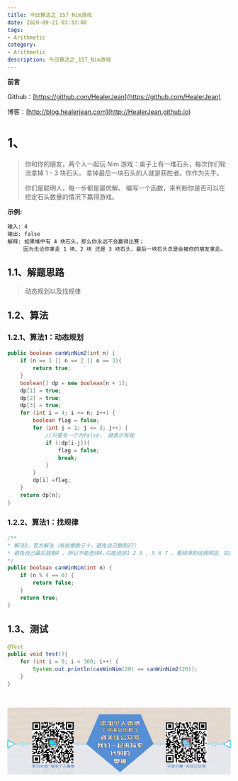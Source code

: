 ```yaml
---
title: 今日算法之_157_Nim游戏
date: 2020-09-21 03:33:00
tags: 
- Arithmetic
category: 
- Arithmetic
description: 今日算法之_157_Nim游戏
---
```


**前言**     

 Github：[https://github.com/HealerJean](https://github.com/HealerJean)         

 博客：[http://blog.healerjean.com](http://HealerJean.github.io)          



# 1、
> 你和你的朋友，两个人一起玩 Nim 游戏：桌子上有一堆石头，每次你们轮流拿掉 1 - 3 块石头。 拿掉最后一块石头的人就是获胜者。你作为先手。   
>
> 你们是聪明人，每一步都是最优解。 编写一个函数，来判断你是否可以在给定石头数量的情况下赢得游戏。

**示例:**

```
输入: 4
输出: false 
解释: 如果堆中有 4 块石头，那么你永远不会赢得比赛；
     因为无论你拿走 1 块、2 块 还是 3 块石头，最后一块石头总是会被你的朋友拿走。
```



## 1.1、解题思路 

>  动态规划以及找规律



## 1.2、算法

### 1.2.1、算法1：动态规划

```java
public boolean canWinNim2(int n) {
    if (n == 1 || n == 2 || n == 3){
        return true;
    }
    boolean[] dp = new boolean[n + 1];
    dp[1] = true;
    dp[2] = true;
    dp[3] = true;
    for (int i = 4; i <= n; i++) {
        boolean flag = false;
        for (int j = 1; j <= 3; j++) {
            //只要有一个为false， 就表示有戏
            if (!dp[i-j]){
                flag = false;
                break;
            }
        }
        dp[i] =flag;
    }
    return dp[n];
}
```

### 1.2.2、算法1：找规律

```java
/**
* 解法2，官方解法（有些像数三十，避免自己数到27）
* 避免自己最后就剩4 。所以不能选择4,只能选择1 2 3 , 5 6 7 ，看规律的话很明显，如果是4的倍数则false
*/
public boolean canWinNim(int n) {
    if (n % 4 == 0) {
        return false;
    }
    return true;
}
```




## 1.3、测试 

```java
@Test
public void test(){
    for (int i = 0; i < 300; i++) {
        System.out.println(canWinNim(20) == canWinNim2(20));
    }
}
```



​          

![ContactAuthor](https://raw.githubusercontent.com/HealerJean/HealerJean.github.io/master/assets/img/artical_bottom.jpg)



<link rel="stylesheet" href="https://unpkg.com/gitalk/dist/gitalk.css">

<script src="https://unpkg.com/gitalk@latest/dist/gitalk.min.js"></script> 
<div id="gitalk-container"></div>    
 <script type="text/javascript">
    var gitalk = new Gitalk({
		clientID: `1d164cd85549874d0e3a`,
		clientSecret: `527c3d223d1e6608953e835b547061037d140355`,
		repo: `HealerJean.github.io`,
		owner: 'HealerJean',
		admin: ['HealerJean'],
		id: 'uzM92f87LsZalQ0b',
    });
    gitalk.render('gitalk-container');
</script> 



